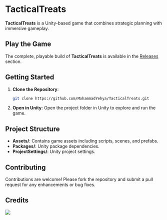 # TacticalTreats
**TacticalTreats** is a Unity-based game that combines strategic planning with immersive gameplay.

## Play the Game
The complete, playable build of **TacticalTreats** is available in the [Releases](https://github.com/MohammadYehya/TacticalTreats/releases) section.

## Getting Started
1. **Clone the Repository**:
   ```bash
   git clone https://github.com/MohammadYehya/TacticalTreats.git
   ```
2. **Open in Unity**:
   Open the project folder in Unity to explore and run the game.

## Project Structure
* **Assets/**: Contains game assets including scripts, scenes, and prefabs.
* **Packages/**: Unity package dependencies.
* **ProjectSettings/**: Unity project settings.

## Contributing
Contributions are welcome! Please fork the repository and submit a pull request for any enhancements or bug fixes.

## Credits
<a href="https://github.com/mohammadyehya/TacticalTreats/graphs/contributors">
  <img src="https://contrib.rocks/image?repo=mohammadyehya/TacticalTreats" />
</a>